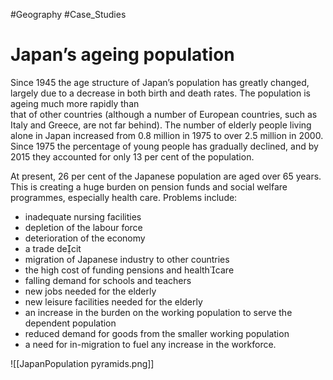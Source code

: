#Geography
#Case_Studies

# Japan’s ageing population 

Since 1945 the age structure of Japan’s population has greatly changed, largely due to a decrease in both birth and death rates. The population is ageing much more rapidly than  
that of other countries (although a number of European countries, such as Italy and Greece, are not far behind). The number of elderly people living alone in Japan increased from 0.8 million in 1975 to over 2.5 million in 2000. Since 1975 the percentage of young people has gradually declined, and by 2015 they accounted for only 13 per cent of the population. 

At present, 26 per cent of the Japanese population are aged over 65 years. This is creating a huge burden on pension funds and social welfare programmes, especially health care. Problems include:

- inadequate nursing facilities  
-  depletion of the labour force  
-  deterioration of the economy  
- a trade decit  
- migration of Japanese industry to other  countries  
- the high cost of funding pensions and healthcare  
- falling demand for schools and teachers  
- new jobs needed for the elderly  
- new leisure facilities needed for the elderly  
- an increase in the burden on the working population to serve the dependent population  
- reduced demand for goods from the smaller working population 
- a need for in-migration  to fuel any increase in the workforce.

![[JapanPopulation pyramids.png]]